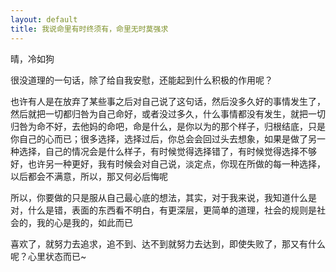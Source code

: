 ```yaml
---
layout: default
title: 我说命里有时终须有，命里无时莫强求
---
```


晴，冷如狗

很没道理的一句话，除了给自我安慰，还能起到什么积极的作用呢？

也许有人是在放弃了某些事之后对自己说了这句话，然后没多久好的事情发生了，然后就把一切都归咎为自己命好，或者没过多久，什么事情都没有发生，就把一切归咎为命不好，去他妈的命吧，命是什么，是你以为的那个样子，归根结底，只是你自己的心而已；很多选择，选择过后，你总会会回过头去想象，如果是做了另一种选择，自己的情况会是什么样子，有时候觉得选择错了，有时候觉得选择不够好，也许另一种更好，我有时候会对自己说，淡定点，你现在所做的每一种选择，以后都会不满意，所以，那又何必后悔呢

所以，你要做的只是服从自己最心底的想法，其实，对于我来说，我知道什么是对，什么是错，表面的东西看不明白，有更深层，更简单的道理，社会的规则是社会的，我的心是我的，如此而已

喜欢了，就努力去追求，追不到、达不到就努力去达到，即使失败了，那又有什么呢？心里状态而已~
